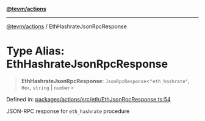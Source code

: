 [**@tevm/actions**](../README.md)

***

[@tevm/actions](../globals.md) / EthHashrateJsonRpcResponse

# Type Alias: EthHashrateJsonRpcResponse

> **EthHashrateJsonRpcResponse**: `JsonRpcResponse`\<`"eth_hashrate"`, `Hex`, `string` \| `number`\>

Defined in: [packages/actions/src/eth/EthJsonRpcResponse.ts:54](https://github.com/evmts/tevm-monorepo/blob/main/packages/actions/src/eth/EthJsonRpcResponse.ts#L54)

JSON-RPC response for `eth_hashrate` procedure
